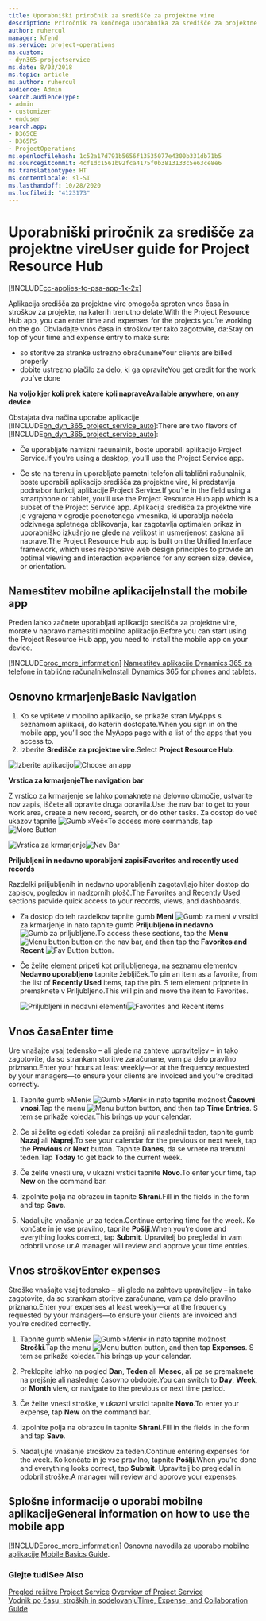 ```yaml
---
title: Uporabniški priročnik za središče za projektne vire
description: Priročnik za končnega uporabnika za središče za projektne vire za rešitev Project Service
author: ruhercul
manager: kfend
ms.service: project-operations
ms.custom:
- dyn365-projectservice
ms.date: 8/03/2018
ms.topic: article
ms.author: ruhercul
audience: Admin
search.audienceType:
- admin
- customizer
- enduser
search.app:
- D365CE
- D365PS
- ProjectOperations
ms.openlocfilehash: 1c52a17d791b5656f13535077e4300b331db71b5
ms.sourcegitcommit: 4cf1dc1561b92fca4175f0b3813133c5e63ce8e6
ms.translationtype: HT
ms.contentlocale: sl-SI
ms.lasthandoff: 10/28/2020
ms.locfileid: "4123173"
---
```

# <a name="user-guide-for-project-resource-hub"></a><span data-ttu-id="e3178-103">Uporabniški priročnik za središče za projektne vire</span><span class="sxs-lookup"><span data-stu-id="e3178-103">User guide for Project Resource Hub</span></span>

[!INCLUDE[cc-applies-to-psa-app-1x-2x](../includes/cc-applies-to-psa-app-1x-2x.md)]

<span data-ttu-id="e3178-104">Aplikacija središča za projektne vire omogoča sproten vnos časa in stroškov za projekte, na katerih trenutno delate.</span><span class="sxs-lookup"><span data-stu-id="e3178-104">With the Project Resource Hub app, you can enter time and expenses for the projects you’re working on the go.</span></span> <span data-ttu-id="e3178-105">Obvladajte vnos časa in stroškov ter tako zagotovite, da:</span><span class="sxs-lookup"><span data-stu-id="e3178-105">Stay on top of your time and expense entry to make sure:</span></span>

- <span data-ttu-id="e3178-106">so storitve za stranke ustrezno obračunane</span><span class="sxs-lookup"><span data-stu-id="e3178-106">Your clients are billed properly</span></span>
- <span data-ttu-id="e3178-107">dobite ustrezno plačilo za delo, ki ga opravite</span><span class="sxs-lookup"><span data-stu-id="e3178-107">You get credit for the work you’ve done</span></span>

<span data-ttu-id="e3178-108">**Na voljo kjer koli prek katere koli naprave**</span><span class="sxs-lookup"><span data-stu-id="e3178-108">**Available anywhere, on any device**</span></span>

<span data-ttu-id="e3178-109">Obstajata dva načina uporabe aplikacije [!INCLUDE[pn_dyn_365_project_service_auto](../includes/pn-dyn-365-project-service-auto.md)]:</span><span class="sxs-lookup"><span data-stu-id="e3178-109">There are two flavors of [!INCLUDE[pn_dyn_365_project_service_auto](../includes/pn-dyn-365-project-service-auto.md)]:</span></span> 

- <span data-ttu-id="e3178-110">Če uporabljate namizni računalnik, boste uporabili aplikacijo Project Service.</span><span class="sxs-lookup"><span data-stu-id="e3178-110">If you're using a desktop, you'll use the Project Service app.</span></span> 

- <span data-ttu-id="e3178-111">Če ste na terenu in uporabljate pametni telefon ali tablični računalnik, boste uporabili aplikacijo središča za projektne vire, ki predstavlja podnabor funkcij aplikacije Project Service.</span><span class="sxs-lookup"><span data-stu-id="e3178-111">If you’re in the field using a smartphone or tablet, you’ll use the Project Resource Hub app which is a subset of the Project Service  app.</span></span> <span data-ttu-id="e3178-112">Aplikacija središča za projektne vire je vgrajena v ogrodje poenotenega vmesnika, ki uporablja načela odzivnega spletnega oblikovanja, kar zagotavlja optimalen prikaz in uporabniško izkušnjo ne glede na velikost in usmerjenost zaslona ali naprave.</span><span class="sxs-lookup"><span data-stu-id="e3178-112">The Project Resource Hub app is built on the Unified Interface framework, which uses responsive web design principles to provide an optimal viewing and interaction experience for any screen size, device, or orientation.</span></span> 


## <a name="install-the-mobile-app"></a><span data-ttu-id="e3178-113">Namestitev mobilne aplikacije</span><span class="sxs-lookup"><span data-stu-id="e3178-113">Install the mobile app</span></span>
<span data-ttu-id="e3178-114">Preden lahko začnete uporabljati aplikacijo središča za projektne vire, morate v napravo namestiti mobilno aplikacijo.</span><span class="sxs-lookup"><span data-stu-id="e3178-114">Before you can start using the Project Resource Hub app, you need to install the mobile app on your device.</span></span> 

[!INCLUDE[proc_more_information](../includes/proc-more-information.md)] <span data-ttu-id="e3178-115">[Namestitev aplikacije Dynamics 365 za telefone in tablične računalnike](https://docs.microsoft.com/dynamics365/mobile-app/install-dynamics-365-for-phones-and-tablets)</span><span class="sxs-lookup"><span data-stu-id="e3178-115">[Install Dynamics 365 for phones and tablets](https://docs.microsoft.com/dynamics365/mobile-app/install-dynamics-365-for-phones-and-tablets).</span></span>

## <a name="basic-navigation"></a><span data-ttu-id="e3178-116">Osnovno krmarjenje</span><span class="sxs-lookup"><span data-stu-id="e3178-116">Basic Navigation</span></span>
1.  <span data-ttu-id="e3178-117">Ko se vpišete v mobilno aplikacijo, se prikaže stran MyApps s seznamom aplikacij, do katerih dostopate.</span><span class="sxs-lookup"><span data-stu-id="e3178-117">When you sign in on the mobile app, you’ll see the MyApps page with a list of the apps that you access to.</span></span> 
2.  <span data-ttu-id="e3178-118">Izberite **Središče za projektne vire**.</span><span class="sxs-lookup"><span data-stu-id="e3178-118">Select **Project Resource Hub**.</span></span>

<span data-ttu-id="e3178-119">![Izberite aplikacijo](media/chooseApp_1.png "Izberite aplikacijo")</span><span class="sxs-lookup"><span data-stu-id="e3178-119">![Choose an app](media/chooseApp_1.png "Choose an app")</span></span>

<span data-ttu-id="e3178-120">**Vrstica za krmarjenje**</span><span class="sxs-lookup"><span data-stu-id="e3178-120">**The navigation bar**</span></span>

<span data-ttu-id="e3178-121">Z vrstico za krmarjenje se lahko pomaknete na delovno območje, ustvarite nov zapis, iščete ali opravite druga opravila.</span><span class="sxs-lookup"><span data-stu-id="e3178-121">Use the nav bar to get to your work area, create a new record, search, or do other tasks.</span></span> <span data-ttu-id="e3178-122">Za dostop do več ukazov tapnite ![Gumb »Več«](media/MoreButton.png "Gumb »Več«")</span><span class="sxs-lookup"><span data-stu-id="e3178-122">To access more commands, tap ![More Button](media/MoreButton.png "More Button")</span></span>

<span data-ttu-id="e3178-123">![Vrstica za krmarjenje](media/NavBar_2.png "Vrstica za krmarjenje")</span><span class="sxs-lookup"><span data-stu-id="e3178-123">![Nav Bar](media/NavBar_2.png "Nav Bar")</span></span>

<span data-ttu-id="e3178-124">**Priljubljeni in nedavno uporabljeni zapisi**</span><span class="sxs-lookup"><span data-stu-id="e3178-124">**Favorites and recently used records**</span></span>

<span data-ttu-id="e3178-125">Razdelki priljubljenih in nedavno uporabljenih zagotavljajo hiter dostop do zapisov, pogledov in nadzornih plošč.</span><span class="sxs-lookup"><span data-stu-id="e3178-125">The Favorites and Recently Used sections provide quick access to your records, views, and dashboards.</span></span> 

- <span data-ttu-id="e3178-126">Za dostop do teh razdelkov tapnite gumb **Meni** ![Gumb za meni](media/MenuButton.png "Gumb za meni") v vrstici za krmarjenje in nato tapnite gumb **Priljubljeno in nedavno** ![Gumb za priljubljene](media/FavButton.png "Gumb priljubljenih").</span><span class="sxs-lookup"><span data-stu-id="e3178-126">To access these sections, tap the **Menu** ![Menu button](media/MenuButton.png "Menu button") button on the nav bar, and then tap the **Favorites and Recent** ![Fav Button](media/FavButton.png "Fav Button") button.</span></span>

- <span data-ttu-id="e3178-127">Če želite element pripeti kot priljubljenega, na seznamu elementov **Nedavno uporabljeno** tapnite žebljiček.</span><span class="sxs-lookup"><span data-stu-id="e3178-127">To pin an item as a favorite, from the list of **Recently Used** items, tap the pin.</span></span> <span data-ttu-id="e3178-128">S tem element pripnete in premaknete v Priljubljeno.</span><span class="sxs-lookup"><span data-stu-id="e3178-128">This will pin and move the item to Favorites.</span></span>

  <span data-ttu-id="e3178-129">![Priljubljeni in nedavni elementi](media/Favs_3.png "Priljubljeni in nedavni elementi")</span><span class="sxs-lookup"><span data-stu-id="e3178-129">![Favorites and Recent items](media/Favs_3.png "Favorites and Recent items")</span></span>
 
## <a name="enter-time"></a><span data-ttu-id="e3178-130">Vnos časa</span><span class="sxs-lookup"><span data-stu-id="e3178-130">Enter time</span></span>
<span data-ttu-id="e3178-131">Ure vnašajte vsaj tedensko – ali glede na zahteve upraviteljev – in tako zagotovite, da so strankam storitve zaračunane, vam pa delo pravilno priznano.</span><span class="sxs-lookup"><span data-stu-id="e3178-131">Enter your hours at least weekly—or at the frequency requested by your managers—to ensure your clients are invoiced and you’re credited correctly.</span></span>

1. <span data-ttu-id="e3178-132">Tapnite gumb »Meni« ![Gumb »Meni«](media/MenuButton.png "Gumb za meni") in nato tapnite možnost **Časovni vnosi**.</span><span class="sxs-lookup"><span data-stu-id="e3178-132">Tap the menu ![Menu button](media/MenuButton.png "Menu button") button, and then tap **Time Entries**.</span></span> <span data-ttu-id="e3178-133">S tem se prikaže koledar.</span><span class="sxs-lookup"><span data-stu-id="e3178-133">This brings up your calendar.</span></span>

2. <span data-ttu-id="e3178-134">Če si želite ogledati koledar za prejšnji ali naslednji teden, tapnite gumb **Nazaj** ali **Naprej**.</span><span class="sxs-lookup"><span data-stu-id="e3178-134">To see your calendar for the previous or next week, tap the **Previous** or **Next** button.</span></span> <span data-ttu-id="e3178-135">Tapnite **Danes**, da se vrnete na trenutni teden.</span><span class="sxs-lookup"><span data-stu-id="e3178-135">Tap **Today** to get back to the current week.</span></span>

3. <span data-ttu-id="e3178-136">Če želite vnesti ure, v ukazni vrstici tapnite **Novo**.</span><span class="sxs-lookup"><span data-stu-id="e3178-136">To enter your time, tap **New** on the command bar.</span></span> 

4. <span data-ttu-id="e3178-137">Izpolnite polja na obrazcu in tapnite **Shrani**.</span><span class="sxs-lookup"><span data-stu-id="e3178-137">Fill in the fields in the form and tap **Save**.</span></span>

5. <span data-ttu-id="e3178-138">Nadaljujte vnašanje ur za teden.</span><span class="sxs-lookup"><span data-stu-id="e3178-138">Continue entering time for the week.</span></span> <span data-ttu-id="e3178-139">Ko končate in je vse pravilno, tapnite **Pošlji**.</span><span class="sxs-lookup"><span data-stu-id="e3178-139">When you’re done and everything looks correct, tap **Submit**.</span></span> <span data-ttu-id="e3178-140">Upravitelj bo pregledal in vam odobril vnose ur.</span><span class="sxs-lookup"><span data-stu-id="e3178-140">A manager will review and approve your time entries.</span></span>

## <a name="enter-expenses"></a><span data-ttu-id="e3178-141">Vnos stroškov</span><span class="sxs-lookup"><span data-stu-id="e3178-141">Enter expenses</span></span> 
<span data-ttu-id="e3178-142">Stroške vnašajte vsaj tedensko – ali glede na zahteve upraviteljev – in tako zagotovite, da so strankam storitve zaračunane, vam pa delo pravilno priznano.</span><span class="sxs-lookup"><span data-stu-id="e3178-142">Enter your expenses at least weekly—or at the frequency requested by your managers—to ensure your clients are invoiced and you’re credited correctly.</span></span>

1. <span data-ttu-id="e3178-143">Tapnite gumb »Meni« ![Gumb »Meni«](media/MenuButton.png "Gumb za meni") in nato tapnite možnost **Stroški**.</span><span class="sxs-lookup"><span data-stu-id="e3178-143">Tap the menu ![Menu button](media/MenuButton.png "Menu button") button, and then tap **Expenses**.</span></span> <span data-ttu-id="e3178-144">S tem se prikaže koledar.</span><span class="sxs-lookup"><span data-stu-id="e3178-144">This brings up your calendar.</span></span>

2. <span data-ttu-id="e3178-145">Preklopite lahko na pogled **Dan**, **Teden** ali **Mesec**, ali pa se premaknete na prejšnje ali naslednje časovno obdobje.</span><span class="sxs-lookup"><span data-stu-id="e3178-145">You can switch to **Day**, **Week**, or **Month** view, or navigate to the previous or next time period.</span></span> 

3. <span data-ttu-id="e3178-146">Če želite vnesti stroške, v ukazni vrstici tapnite **Novo**.</span><span class="sxs-lookup"><span data-stu-id="e3178-146">To enter your expense, tap **New** on the command bar.</span></span> 

4. <span data-ttu-id="e3178-147">Izpolnite polja na obrazcu in tapnite **Shrani**.</span><span class="sxs-lookup"><span data-stu-id="e3178-147">Fill in the fields in the form and tap **Save**.</span></span>

5. <span data-ttu-id="e3178-148">Nadaljujte vnašanje stroškov za teden.</span><span class="sxs-lookup"><span data-stu-id="e3178-148">Continue entering expenses for the week.</span></span> <span data-ttu-id="e3178-149">Ko končate in je vse pravilno, tapnite **Pošlji**.</span><span class="sxs-lookup"><span data-stu-id="e3178-149">When you’re done and everything looks correct, tap **Submit**.</span></span> <span data-ttu-id="e3178-150">Upravitelj bo pregledal in odobril stroške.</span><span class="sxs-lookup"><span data-stu-id="e3178-150">A manager will review and approve your expenses.</span></span>

## <a name="general-information-on-how-to-use-the-mobile-app"></a><span data-ttu-id="e3178-151">Splošne informacije o uporabi mobilne aplikacije</span><span class="sxs-lookup"><span data-stu-id="e3178-151">General information on how to use the mobile app</span></span> 
[!INCLUDE[proc_more_information](../includes/proc-more-information.md)] <span data-ttu-id="e3178-152">[Osnovna navodila za uporabo mobilne aplikacije](https://docs.microsoft.com/dynamics365/mobile-app/dynamics-365-phones-tablets-users-guide).</span><span class="sxs-lookup"><span data-stu-id="e3178-152">[Mobile Basics Guide](https://docs.microsoft.com/dynamics365/mobile-app/dynamics-365-phones-tablets-users-guide).</span></span>

### <a name="see-also"></a><span data-ttu-id="e3178-153">Glejte tudi</span><span class="sxs-lookup"><span data-stu-id="e3178-153">See Also</span></span>  
 <span data-ttu-id="e3178-154">[Pregled rešitve Project Service](../psa/overview.md) </span><span class="sxs-lookup"><span data-stu-id="e3178-154">[Overview of Project Service](../psa/overview.md) </span></span>  
 [<span data-ttu-id="e3178-155">Vodnik po času, stroških in sodelovanju</span><span class="sxs-lookup"><span data-stu-id="e3178-155">Time, Expense, and Collaboration Guide</span></span>](../psa/time-expense-collaboration-guide.md)   
 
